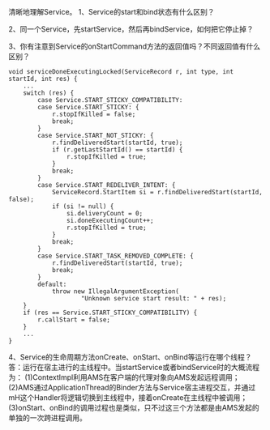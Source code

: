 清晰地理解Service。
1、Service的start和bind状态有什么区别？

2、同一个Service，先startService，然后再bindService，如何把它停止掉？

3、你有注意到Service的onStartCommand方法的返回值吗？不同返回值有什么区别？
```
void serviceDoneExecutingLocked(ServiceRecord r, int type, int startId, int res) {
    ...
    switch (res) {
        case Service.START_STICKY_COMPATIBILITY:
        case Service.START_STICKY: {
            r.stopIfKilled = false;
            break;
        }
        case Service.START_NOT_STICKY: {
            r.findDeliveredStart(startId, true);
            if (r.getLastStartId() == startId) {
                r.stopIfKilled = true;
            }
            break;
        }
        case Service.START_REDELIVER_INTENT: {
            ServiceRecord.StartItem si = r.findDeliveredStart(startId, false);
            if (si != null) {
                si.deliveryCount = 0;
                si.doneExecutingCount++;
                r.stopIfKilled = true;
            }
            break;
        }
        case Service.START_TASK_REMOVED_COMPLETE: {
            r.findDeliveredStart(startId, true);
            break;
        }
        default:
            throw new IllegalArgumentException(
                    "Unknown service start result: " + res);
    }
    if (res == Service.START_STICKY_COMPATIBILITY) {
        r.callStart = false;
    }
    ...
}                
```

4、Service的生命周期方法onCreate、onStart、onBind等运行在哪个线程？
答：运行在宿主进行的主线程中。当startService或者bindService时的大概流程为：
(1)ContextImpl利用AMS在客户端的代理对象向AMS发起远程调用；
(2)AMS通过ApplicationThread的Binder方法与Service宿主进程交互，并通过mH这个Handler将逻辑切换到主线程中，接着onCreate在主线程中被调用；
(3)onStart、onBind的调用过程也是类似，只不过这三个方法都是由AMS发起的单独的一次跨进程调用。